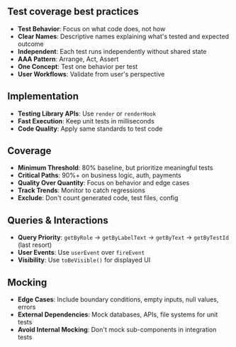 ## Test coverage best practices

- **Test Behavior**: Focus on what code does, not how
- **Clear Names**: Descriptive names explaining what's tested and expected outcome
- **Independent**: Each test runs independently without shared state
- **AAA Pattern**: Arrange, Act, Assert
- **One Concept**: Test one behavior per test
- **User Workflows**: Validate from user's perspective

## Implementation

- **Testing Library APIs**: Use `render` or `renderHook`
- **Fast Execution**: Keep unit tests in milliseconds
- **Code Quality**: Apply same standards to test code

## Coverage

- **Minimum Threshold**: 80% baseline, but prioritize meaningful tests
- **Critical Paths**: 90%+ on business logic, auth, payments
- **Quality Over Quantity**: Focus on behavior and edge cases
- **Track Trends**: Monitor to catch regressions
- **Exclude**: Don't count generated code, test files, config

## Queries & Interactions

- **Query Priority**: `getByRole` → `getByLabelText` → `getByText` → `getByTestId` (last resort)
- **User Events**: Use `userEvent` over `fireEvent`
- **Visibility**: Use `toBeVisible()` for displayed UI

## Mocking

- **Edge Cases**: Include boundary conditions, empty inputs, null values, errors
- **External Dependencies**: Mock databases, APIs, file systems for unit tests
- **Avoid Internal Mocking**: Don't mock sub-components in integration tests
